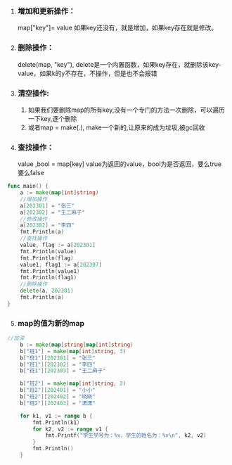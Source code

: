 1. ### 增加和更新操作：
    map["key"]= value 如果key还没有，就是增加，如果key存在就是修改。 
2. ### 删除操作： 
    delete(map, "key"), delete是一个内置函数，如果key存在，就删除该key-value，如果k的y不存在，不操作，但是也不会报错 
3. ### 清空操作: 
    1. 如果我们要删除map的所有key,没有一个专门的方法一次删除，可以遍历一下key,逐个删除 
    2. 或者map = make(.), make一个新的,让原来的成为垃圾,被gc回收 
4. ### 查找操作：
    value ,bool = map[key] 
    value为返回的value，bool为是否返回，要么true 要么false

```go
func main() {
	a := make(map[int]string)
	//增加操作
	a[202301] = "张三"
	a[202302] = "王二麻子"
	//修改操作
	a[202302] = "李四"
	fmt.Println(a)
	//查找操作
	value, flag := a[202301]
	fmt.Println(value)
	fmt.Println(flag)
	value1, flag1 := a[202307]
	fmt.Println(value1)
	fmt.Println(flag1)
	//删除操作
	delete(a, 202301)
	fmt.Println(a)
}

```

5. ### map的值为新的map
```go
//加深
	b := make(map[string]map[int]string)
	b["班1"] = make(map[int]string, 3)
	b["班1"][202301] = "张三"
	b["班1"][202302] = "李四"
	b["班1"][202303] = "王二麻子"

	b["班2"] = make(map[int]string, 3)
	b["班2"][202401] = "小小"
	b["班2"][202402] = "晓晓"
	b["班2"][202403] = "潇潇"

	for k1, v1 := range b {
		fmt.Println(k1)
		for k2, v2 := range v1 {
			fmt.Printf("学生学号为：%v，学生的姓名为：%v\n", k2, v2)
		}
		fmt.Println()
	}
```